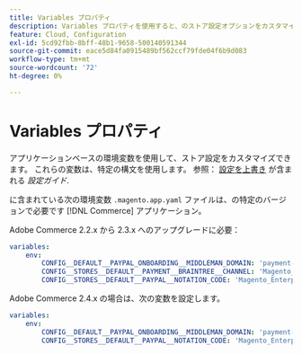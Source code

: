 ```yaml
---
title: Variables プロパティ
description: Variables プロパティを使用すると、のストア設定オプションをカスタマイズできます [!DNL Commerce] アプリケーション。
feature: Cloud, Configuration
exl-id: 5cd92fbb-8bff-48b1-9658-500140591344
source-git-commit: eace5d84fa0915489bf562ccf79fde04f6b9d083
workflow-type: tm+mt
source-wordcount: '72'
ht-degree: 0%

---
```


# Variables プロパティ

アプリケーションベースの環境変数を使用して、ストア設定をカスタマイズできます。 これらの変数は、特定の構文を使用します。 参照： [設定を上書き](https://experienceleague.adobe.com/docs/commerce-operations/configuration-guide/paths/override-config-settings.html) が含まれる _設定ガイド_.

に含まれている次の環境変数 `.magento.app.yaml` ファイルは、の特定のバージョンで必要です [!DNL Commerce] アプリケーション。

Adobe Commerce 2.2.x から 2.3.x へのアップグレードに必要：

```yaml
variables:
    env:
        CONFIG__DEFAULT__PAYPAL_ONBOARDING__MIDDLEMAN_DOMAIN: 'payment-broker.magento.com'
        CONFIG__STORES__DEFAULT__PAYMENT__BRAINTREE__CHANNEL: 'Magento_Enterprise_Cloud_BT'
        CONFIG__STORES__DEFAULT__PAYPAL__NOTATION_CODE: 'Magento_Enterprise_Cloud'
```

Adobe Commerce 2.4.x の場合は、次の変数を設定します。

```yaml
variables:
    env:
        CONFIG__DEFAULT__PAYPAL_ONBOARDING__MIDDLEMAN_DOMAIN: 'payment-broker.magento.com'
        CONFIG__STORES__DEFAULT__PAYPAL__NOTATION_CODE: 'Magento_Enterprise_Cloud'
```
